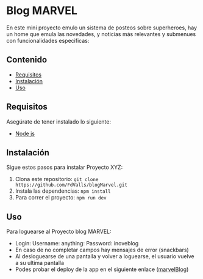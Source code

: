 # Blog MARVEL

En este mini proyecto emulo un sistema de posteos sobre superheroes, hay un home que emula las novedades, y noticias más relevantes y submenues con funcionalidades especificas:

## Contenido

- [Requisitos](#requisitos)
- [Instalación](#instalación)
- [Uso](#uso)

## Requisitos

Asegúrate de tener instalado lo siguiente:

- [Node js](https://nodejs.org/es)

## Instalación

Sigue estos pasos para instalar Proyecto XYZ:

1. Clona este repositorio: `git clone https://github.com/FdValls/blogMarvel.git`
2. Instala las dependencias: `npm install`
3. Para correr el proyecto: `npm run dev`

## Uso

Para loguearse al Proyecto blog MARVEL:

- Login: Username: anything: Password: inoveblog
- En caso de no completar campos hay mensajes de error (snackbars)
- Al desloguearse de una pantalla y volver a loguearse, el usuario vuelve a su ultima pantalla
- Podes probar el deploy de la app en el siguiente enlace ([marvelBlog](https://main--marvelblogfdv.netlify.app/))